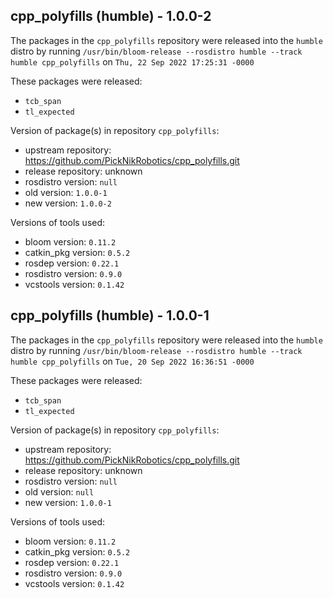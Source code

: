 ## cpp_polyfills (humble) - 1.0.0-2

The packages in the `cpp_polyfills` repository were released into the `humble` distro by running `/usr/bin/bloom-release --rosdistro humble --track humble cpp_polyfills` on `Thu, 22 Sep 2022 17:25:31 -0000`

These packages were released:
- `tcb_span`
- `tl_expected`

Version of package(s) in repository `cpp_polyfills`:

- upstream repository: https://github.com/PickNikRobotics/cpp_polyfills.git
- release repository: unknown
- rosdistro version: `null`
- old version: `1.0.0-1`
- new version: `1.0.0-2`

Versions of tools used:

- bloom version: `0.11.2`
- catkin_pkg version: `0.5.2`
- rosdep version: `0.22.1`
- rosdistro version: `0.9.0`
- vcstools version: `0.1.42`


## cpp_polyfills (humble) - 1.0.0-1

The packages in the `cpp_polyfills` repository were released into the `humble` distro by running `/usr/bin/bloom-release --rosdistro humble --track humble cpp_polyfills` on `Tue, 20 Sep 2022 16:36:51 -0000`

These packages were released:
- `tcb_span`
- `tl_expected`

Version of package(s) in repository `cpp_polyfills`:

- upstream repository: https://github.com/PickNikRobotics/cpp_polyfills.git
- release repository: unknown
- rosdistro version: `null`
- old version: `null`
- new version: `1.0.0-1`

Versions of tools used:

- bloom version: `0.11.2`
- catkin_pkg version: `0.5.2`
- rosdep version: `0.22.1`
- rosdistro version: `0.9.0`
- vcstools version: `0.1.42`


